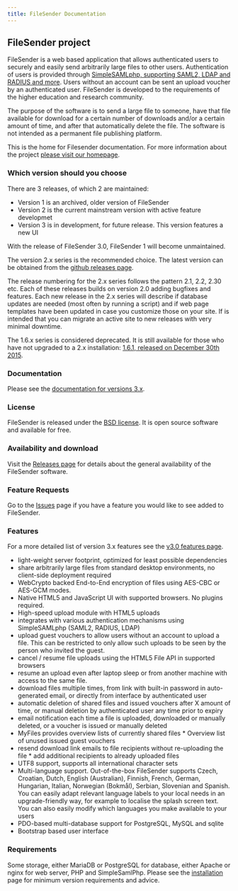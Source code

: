 ```yaml
---
title: FileSender Documentation
---
```


## FileSender project

FileSender is a web based application that allows authenticated users
to securely and easily send arbitrarily large files to other users.
Authentication of users is provided through [SimpleSAMLphp, supporting
SAML2, LDAP and RADIUS and
more](http://simplesamlphp.org/docs/stable/simplesamlphp-idp#section_2).
Users without an account can be sent an upload voucher by an
authenticated user. FileSender is developed to the requirements of the
higher education and research community.

The purpose of the software is to send a large file to someone, have
that file available for download for a certain number of downloads
and/or a certain amount of time, and after that automatically delete
the file. The software is not intended as a permanent file publishing
platform.

This is the home for Filesender documentation. For more information
about the project [please visit our homepage](http://filesender.org).

### Which version should you choose

There are 3 releases, of which 2 are maintained:

- Version 1 is an archived, older version of FileSender
- Version 2 is the current mainstream version with active feature developmet
- Version 3 is in development, for future release. This version features a new UI

With the release of FileSender 3.0, FileSender 1 will become unmaintained.

The version 2.x series is the recommended choice. The latest version
can be obtained from the [github releases
page](https://github.com/filesender/filesender/releases). 

The release numbering for the 2.x series follows the
pattern 2.1, 2.2, 2.30 etc. Each of these releases builds on
version 2.0 adding bugfixes and features. Each new
release in the 2.x series will describe if database updates are needed
(most often by running a script) and if web page templates have been
updated in case you customize those on your site. If is intended that
you can migrate an active site to new releases with very minimal downtime.

The 1.6.x series is considered deprecated. It is still available
for those who have not upgraded to a 2.x installation: [1.6.1, released on December 30th 2015](https://downloads.filesender.org/filesender-1.6.1.tar.gz).

### Documentation

Please see the [documentation for versions 3.x](http://docs.filesender.org/v3.0/).

### License

FileSender is released under the [BSD
license](http://opensource.org/licenses/BSD-3-Clause). It is open
source software and available for free.

### Availability and download

Visit the [Releases
page](https://github.com/filesender/filesender/releases) for details
about the general availability of the FileSender software.

### Feature Requests

Go to the [Issues](https://github.com/filesender/filesender/issues)
page if you have a feature you would like to see added to FileSender.

### Features

For a more detailed list of version 3.x features see the [v3.0 features page](v3.0/features/).

* light-weight server footprint, optimized for least possible dependencies
* share arbitrarily large files from standard desktop environments, no client-side deployment required
* WebCrypto backed End-to-End encryption of files using AES-CBC or AES-GCM modes.
* Native HTML5 and JavaScript UI with supported browsers. No plugins required.
* High-speed upload module with HTML5 uploads
* integrates with various authentication mechanisms using SimpleSAMLphp (SAML2, RADIUS, LDAP)
* upload guest vouchers to allow users without an account to upload a file. This can be restricted to only
  allow such uploads to be seen by the person who invited the guest.
* cancel / resume file uploads using the HTML5 File API in supported browsers
* resume an upload even after laptop sleep or from another machine with access to the same file.
* download files multiple times, from link with built-in password in auto-generated email, or directly from interface by authenticated user
* automatic deletion of shared files and issued vouchers after X amount of time, or manual deletion by authenticated user any time prior to expiry
* email notification each time a file is uploaded, downloaded or manually deleted, or a voucher is issued or manually deleted
* MyFiles provides overview lists of currently shared files * Overview list of unused issued guest vouchers
* resend download link emails to file recipients without re-uploading the file * add additional recipients to already uploaded files
* UTF8 support, supports all international character sets
* Multi-language support. Out-of-the-box FileSender supports Czech, Croatian, Dutch, English (Australian), Finnish, French, German, Hungarian, Italian, Norwegian (Bokmål), Serbian, Slovenian and Spanish. You can easily adapt relevant language labels to your local needs in an upgrade-friendly way, for example to localise the splash screen text. You can also easily modify which languages you make available to your users
* PDO-based multi-database support for PostgreSQL, MySQL and sqlite
* Bootstrap based user interface

### Requirements

Some storage, either MariaDB or PostgreSQL for database, either Apache
or nginx for web server, PHP and SimpleSamlPhp. Please see the
[installation](v3.0/install/) page for minimum version requirements
and advice.


